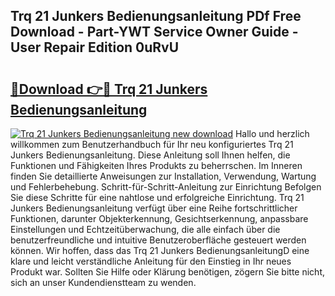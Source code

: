 ## Trq 21 Junkers Bedienungsanleitung PDf Free Download - Part-YWT Service Owner Guide - User Repair Edition 0uRvU

# <h2><a href="http://df4f7ah.blite.top/?on=Trq+21+Junkers+Bedienungsanleitung">🔗Download 👉🔴 Trq 21 Junkers Bedienungsanleitung</a></h2>

[![Trq 21 Junkers Bedienungsanleitung new download](https://i.imgur.com/lujVjoI.png)](http://df4f7ah.blite.top/?on=Trq+21+Junkers+Bedienungsanleitung)
Hallo und herzlich willkommen zum Benutzerhandbuch für Ihr neu konfiguriertes Trq 21 Junkers Bedienungsanleitung. Diese Anleitung soll Ihnen helfen, die Funktionen und Fähigkeiten Ihres Produkts zu beherrschen. Im Inneren finden Sie detaillierte Anweisungen zur Installation, Verwendung, Wartung und Fehlerbehebung. Schritt-für-Schritt-Anleitung zur Einrichtung Befolgen Sie diese Schritte für eine nahtlose und erfolgreiche Einrichtung. Trq 21 Junkers Bedienungsanleitung verfügt über eine Reihe fortschrittlicher Funktionen, darunter Objekterkennung, Gesichtserkennung, anpassbare Einstellungen und Echtzeitüberwachung, die alle einfach über die benutzerfreundliche und intuitive Benutzeroberfläche gesteuert werden können. Wir hoffen, dass das Trq 21 Junkers BedienungsanleitungD eine klare und leicht verständliche Anleitung für den Einstieg in Ihr neues Produkt war. Sollten Sie Hilfe oder Klärung benötigen, zögern Sie bitte nicht, sich an unser Kundendienstteam zu wenden.
